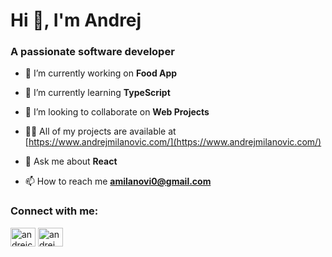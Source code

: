 <h1>Hi 👋, I'm Andrej</h1>
<h3>A passionate software developer</h3>

- 🔭 I’m currently working on **Food App**

- 🌱 I’m currently learning **TypeScript**

- 👯 I’m looking to collaborate on **Web Projects**

- 👨‍💻 All of my projects are available at [https://www.andrejmilanovic.com/](https://www.andrejmilanovic.com/)

- 💬 Ask me about **React**

- 📫 How to reach me **amilanovi0@gmail.com**

<h3 align="left">Connect with me:</h3>
<p align="left">
<a href="https://twitter.com/andrejcodes" target="blank"><img align="center" src="https://raw.githubusercontent.com/rahuldkjain/github-profile-readme-generator/master/src/images/icons/Social/twitter.svg" alt="andrejcodes" height="30" width="40" /></a>
<a href="https://linkedin.com/in/andrejmilanovic" target="blank"><img align="center" src="https://raw.githubusercontent.com/rahuldkjain/github-profile-readme-generator/master/src/images/icons/Social/linked-in-alt.svg" alt="andrejmilanovic" height="30" width="40" /></a>
</p>
